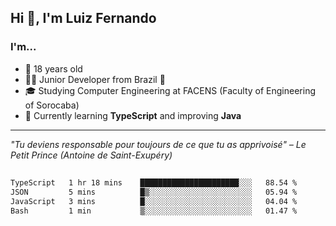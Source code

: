 <h2>Hi 👋, I'm Luiz Fernando</h2>

### I'm...
* 🤟 18 years old
* 👨‍💻 Junior Developer from Brazil 💚
* 🎓 Studying Computer Engineering at FACENS (Faculty of Engineering of Sorocaba)
* 🔭 Currently learning **TypeScript** and improving **Java**

---

_"Tu deviens responsable pour toujours de ce que tu as apprivoisé" – Le Petit Prince (Antoine de Saint-Exupéry)_

##

<!--START_SECTION:waka-->

```txt
TypeScript   1 hr 18 mins    ██████████████████████░░░   88.54 %
JSON         5 mins          █▒░░░░░░░░░░░░░░░░░░░░░░░   05.94 %
JavaScript   3 mins          █░░░░░░░░░░░░░░░░░░░░░░░░   04.04 %
Bash         1 min           ▒░░░░░░░░░░░░░░░░░░░░░░░░   01.47 %
```

<!--END_SECTION:waka-->
